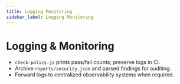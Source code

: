 ```yaml
---
title: Logging Monitoring
sidebar_label: Logging Monitoring
---
```


# Logging & Monitoring

- `check-policy.js` prints pass/fail counts; preserve logs in CI.
- Archive `reports/security.json` and parsed findings for auditing.
- Forward logs to centralized observability systems when required.
